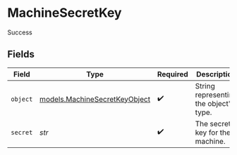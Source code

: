 # MachineSecretKey

Success


## Fields

| Field                                                                | Type                                                                 | Required                                                             | Description                                                          |
| -------------------------------------------------------------------- | -------------------------------------------------------------------- | -------------------------------------------------------------------- | -------------------------------------------------------------------- |
| `object`                                                             | [models.MachineSecretKeyObject](../models/machinesecretkeyobject.md) | :heavy_check_mark:                                                   | String representing the object's type.                               |
| `secret`                                                             | *str*                                                                | :heavy_check_mark:                                                   | The secret key for the machine.                                      |